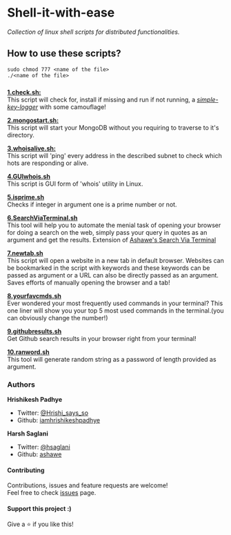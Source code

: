# Shell-it-with-ease
 _Collection of linux shell scripts for distributed functionalities._

## How to use these scripts?
```
sudo chmod 777 <name of the file>
./<name of the file>
```

###

[**1.check.sh:**](https://github.com/Hrishikesh-Padhye/Shell-it-with-ease/blob/master/1.check.sh)
<br>
This script will check for, install if missing and run if not running, a [_simple-key-logger_](https://github.com/gsingh93/simple-key-logger) with some camouflage!
<br>

[**2.mongostart.sh:**](https://github.com/Hrishikesh-Padhye/Shell-it-with-ease/blob/master/2.mongostart.sh)
<br>
This script will start your MongoDB without you requiring to traverse to it's directory.
<br>

[**3.whoisalive.sh:**](https://github.com/Hrishikesh-Padhye/Shell-it-with-ease/blob/master/3.whoisalive.sh)
<br>
This script will 'ping' every address in the described subnet to check which hots are responding or alive.
<br>

[**4.GUIwhois.sh**](https://github.com/Hrishikesh-Padhye/Shell-it-with-ease/blob/master/4.GUIwhois.sh)
<br>
This script is GUI form of 'whois' utility in Linux.
<br>

[**5.isprime.sh**](https://github.com/Hrishikesh-Padhye/Shell-it-with-ease/blob/master/5.isprime.sh)
<br>
Checks if integer in argument one is a prime number or not.
<br>

[**6.SearchViaTerminal.sh**](https://github.com/ashawe/Shell-it-with-ease/blob/master/6.SearchViaTerminal.sh)
<br>
This tool will help you to automate the menial task of opening your browser for doing a search on the web, simply pass your query in quotes as an argument and get the results. Extension of [Ashawe's Search Via Terminal](https://github.com/ashawe/searchViaTerminal)
<br>

[**7.newtab.sh**](https://github.com/Hrishikesh-Padhye/Shell-it-with-ease/blob/master/7.newtab.sh)
<br>
This script will open a website in a new tab in default browser. Websites can be bookmarked in the script with keywords and these keywords can be passed as argument or a URL can also be directly passed as an argument. Saves efforts of manually opening the browser and a tab!
<br>

[**8.yourfavcmds.sh**](https://github.com/Hrishikesh-Padhye/Shell-it-with-ease/blob/master/8.yourfavcmds.sh)
<br>
Ever wondered your most frequently used commands in your terminal? This one liner will show you your top 5 most used commands in the terminal.(you can obviously change the number!)
<br>

[**9.githubresults.sh**](https://github.com/Hrishikesh-Padhye/Shell-it-with-ease/blob/master/9.githubresults.sh)
<br>
Get Github search results in your browser right from your terminal!
<br>

[**10.ranword.sh**](https://github.com/iamhrishikeshpadhye/Shell-it-with-ease/blob/master/10.ranword.sh)
<br>
This tool will generate random string as a password of length provided as argument.
<br>

### Authors

 **Hrishikesh Padhye**

* Twitter: [@Hrishi_says_so](https://twitter.com/Hrishi_says_so)
* Github: [iamhrishikeshpadhye](https://github.com/iamhrishikeshpadhye)


 **Harsh Saglani**

* Twitter: [@hsaglani](https://twitter.com/hsaglani)
* Github: [ashawe](https://github.com/ashawe)

#### Contributing

Contributions, issues and feature requests are welcome!<br />Feel free to check [issues](https://github.com/Hrishikesh-Padhye/Shell-it-with-ease/issues) page.

#### Support this project :)

Give a ⭐️ if you like this!
